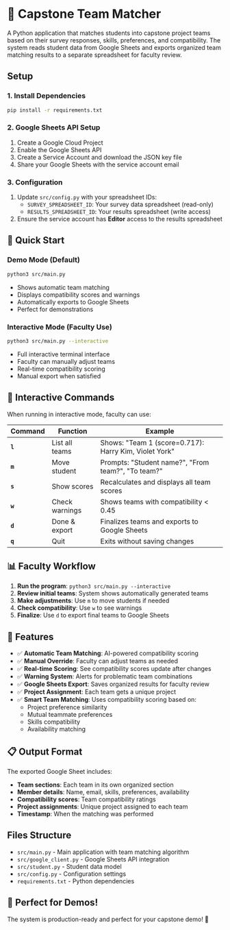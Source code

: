 # 🎯 Capstone Team Matcher

A Python application that matches students into capstone project teams based on their survey responses, skills, preferences, and compatibility. The system reads student data from Google Sheets and exports organized team matching results to a separate spreadsheet for faculty review.

## Setup

### 1. Install Dependencies
```bash
pip install -r requirements.txt
```

### 2. Google Sheets API Setup
1. Create a Google Cloud Project
2. Enable the Google Sheets API
3. Create a Service Account and download the JSON key file
4. Share your Google Sheets with the service account email

### 3. Configuration
1. Update `src/config.py` with your spreadsheet IDs:
   - `SURVEY_SPREADSHEET_ID`: Your survey data spreadsheet (read-only)
   - `RESULTS_SPREADSHEET_ID`: Your results spreadsheet (write access)
2. Ensure the service account has **Editor** access to the results spreadsheet

## 🚀 Quick Start

### **Demo Mode (Default)**
```bash
python3 src/main.py
```
- Shows automatic team matching
- Displays compatibility scores and warnings
- Automatically exports to Google Sheets
- Perfect for demonstrations

### **Interactive Mode (Faculty Use)**
```bash
python3 src/main.py --interactive
```
- Full interactive terminal interface
- Faculty can manually adjust teams
- Real-time compatibility scoring
- Manual export when satisfied

## 🎯 Interactive Commands

When running in interactive mode, faculty can use:

| Command | Function | Example |
|---------|-----------|----------|
| **`l`** | List all teams | Shows: "Team 1 (score=0.717): Harry Kim, Violet York" |
| **`m`** | Move student | Prompts: "Student name?", "From team?", "To team?" |
| **`s`** | Show scores | Recalculates and displays all team scores |
| **`w`** | Check warnings | Shows teams with compatibility < 0.45 |
| **`d`** | Done & export | Finalizes teams and exports to Google Sheets |
| **`q`** | Quit | Exits without saving changes |

## 📊 Faculty Workflow

1. **Run the program**: `python3 src/main.py --interactive`
2. **Review initial teams**: System shows automatically generated teams
3. **Make adjustments**: Use `m` to move students if needed
4. **Check compatibility**: Use `w` to see warnings
5. **Finalize**: Use `d` to export final teams to Google Sheets

## 🔧 Features

- ✅ **Automatic Team Matching**: AI-powered compatibility scoring
- ✅ **Manual Override**: Faculty can adjust teams as needed
- ✅ **Real-time Scoring**: See compatibility scores update after changes
- ✅ **Warning System**: Alerts for problematic team combinations
- ✅ **Google Sheets Export**: Saves organized results for faculty review
- ✅ **Project Assignment**: Each team gets a unique project
- ✅ **Smart Team Matching**: Uses compatibility scoring based on:
  - Project preference similarity
  - Mutual teammate preferences  
  - Skills compatibility
  - Availability matching

## 📋 Output Format

The exported Google Sheet includes:
- **Team sections**: Each team in its own organized section
- **Member details**: Name, email, skills, preferences, availability
- **Compatibility scores**: Team compatibility ratings
- **Project assignments**: Unique project assigned to each team
- **Timestamp**: When the matching was performed

## Files Structure

- `src/main.py` - Main application with team matching algorithm
- `src/google_client.py` - Google Sheets API integration
- `src/student.py` - Student data model
- `src/config.py` - Configuration settings
- `requirements.txt` - Python dependencies

## 🎯 Perfect for Demos!

The system is production-ready and perfect for your capstone demo! 🚀
